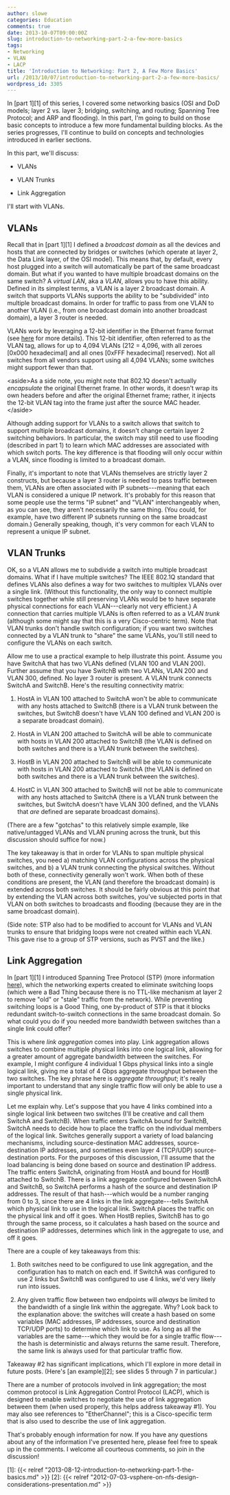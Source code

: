 ```yaml
---
author: slowe
categories: Education
comments: true
date: 2013-10-07T09:00:00Z
slug: introduction-to-networking-part-2-a-few-more-basics
tags:
- Networking
- VLAN
- LACP
title: 'Introduction to Networking: Part 2, A Few More Basics'
url: /2013/10/07/introduction-to-networking-part-2-a-few-more-basics/
wordpress_id: 3305
---
```


In [part 1][1] of this series, I covered some networking basics (OSI and DoD models; layer 2 vs. layer 3; bridging, switching, and routing; Spanning Tree Protocol; and ARP and flooding). In this part, I'm going to build on those basic concepts to introduce a few more fundamental building blocks. As the series progresses, I'll continue to build on concepts and technologies introduced in earlier sections.

In this part, we'll discuss:

* VLANs

* VLAN Trunks

* Link Aggregation

I'll start with VLANs.

## VLANs

Recall that in [part 1][1] I defined a _broadcast domain_ as all the devices and hosts that are connected by bridges or switches (which operate at layer 2, the Data Link layer, of the OSI model). This means that, by default, every host plugged into a switch will automatically be part of the same broadcast domain. But what if you wanted to have multiple broadcast domains on the same switch? A _virtual LAN_, aka a _VLAN_, allows you to have this ability. Defined in its simplest terms, a VLAN is a layer 2 broadcast domain. A switch that supports VLANs supports the ability to be "subdivided" into multiple broadcast domains. In order for traffic to pass from one VLAN to another VLAN (i.e., from one broadcast domain into another broadcast domain), a layer 3 router is needed.

VLANs work by leveraging a 12-bit identifier in the Ethernet frame format (see [here](https://en.wikipedia.org/wiki/IEEE_802.1Q) for more details). This 12-bit identifier, often referred to as the VLAN tag, allows for up to 4,094 VLANs (212 = 4,096, with all zeroes [0x000 hexadecimal] and all ones [0xFFF hexadecimal] reserved). Not all switches from all vendors support using all 4,094 VLANs; some switches might support fewer than that.

&lt;aside&gt;As a side note, you might note that 802.1Q doesn't actually _encapsulate_ the original Ethernet frame. In other words, it doesn't wrap its own headers before and after the original Ethernet frame; rather, it injects the 12-bit VLAN tag into the frame just after the source MAC header.&lt;/aside&gt;

Although adding support for VLANs to a switch allows that switch to support multiple broadcast domains, it doesn't change certain layer 2 switching behaviors. In particular, the switch may still need to use flooding (described in part 1) to learn which MAC addresses are associated with which switch ports. The key difference is that flooding will only occur _within_ a VLAN, since flooding is limited to a broadcast domain.

Finally, it's important to note that VLANs themselves are strictly layer 2 constructs, but because a layer 3 router is needed to pass traffic between them, VLANs are often associated with IP subnets---meaning that each VLAN is considered a unique IP network. It's probably for this reason that some people use the terms "IP subnet" and "VLAN" interchangeably when, as you can see, they aren't necessarily the same thing. (You could, for example, have two different IP subnets running on the same broadcast domain.) Generally speaking, though, it's very common for each VLAN to represent a unique IP subnet.

## VLAN Trunks

OK, so a VLAN allows me to subdivide a switch into multiple broadcast domains. What if I have multiple switches? The IEEE 802.1Q standard that defines VLANs also defines a way for two switches to multiplex VLANs over a single link. (Without this functionality, the only way to connect multiple switches together while still preserving VLANs would be to have separate physical connections for each VLAN---clearly not very efficient.) A connection that carries multiple VLANs is often referred to as a _VLAN trunk_ (although some might say that this is a very Cisco-centric term). Note that VLAN trunks don't handle switch configuration; if you want two switches connected by a VLAN trunk to "share" the same VLANs, you'll still need to configure the VLANs on each switch.

Allow me to use a practical example to help illustrate this point. Assume you have SwitchA that has two VLANs defined (VLAN 100 and VLAN 200). Further assume that you have SwitchB with two VLANs, VLAN 200 and VLAN 300, defined. No layer 3 router is present. A VLAN trunk connects SwitchA and SwitchB. Here's the resulting connectivity matrix:

1. HostA in VLAN 100 attached to SwitchA won't be able to communicate with any hosts attached to SwitchB (there is a VLAN trunk between the switches, but SwitchB doesn't have VLAN 100 defined and VLAN 200 is a separate broadcast domain).

2. HostA in VLAN 200 attached to SwitchA will be able to communicate with hosts in VLAN 200 attached to SwitchB (the VLAN is defined on both switches and there is a VLAN trunk between the switches).

3. HostB in VLAN 200 attached to SwitchB will be able to communicate with hosts in VLAN 200 attached to SwitchA (the VLAN is defined on both switches and there is a VLAN trunk between the switches).

4. HostC in VLAN 300 attached to SwitchB will not be able to communicate with any hosts attached to SwitchA (there is a VLAN trunk between the switches, but SwitchA doesn't have VLAN 300 defined, and the VLANs that _are_ defined are separate broadcast domains).

(There are a few "gotchas" to this relatively simple example, like native/untagged VLANs and VLAN pruning across the trunk, but this discussion should suffice for now.)

The key takeaway is that in order for VLANs to span multiple physical switches, you need a) matching VLAN configurations across the physical switches, and b) a VLAN trunk connecting the physical switches. Without both of these, connectivity generally won't work. When both of these conditions are present, the VLAN (and therefore the broadcast domain) is extended across both switches. It should be fairly obvious at this point that by extending the VLAN across both switches, you've subjected ports in that VLAN on both switches to broadcasts and flooding (because they are in the same broadcast domain).

(Side note: STP also had to be modified to account for VLANs and VLAN trunks to ensure that bridging loops were not created within each VLAN. This gave rise to a group of STP versions, such as PVST and the like.)

## Link Aggregation

In [part 1][1] I introduced Spanning Tree Protocol (STP) (more information [here](https://en.wikipedia.org/wiki/Spanning_Tree_Protocol)), which the networking experts created to eliminate switching loops (which were a Bad Thing because there is no TTL-like mechanism at layer 2 to remove "old" or "stale" traffic from the network). While preventing switching loops is a Good Thing, one by-product of STP is that it blocks redundant switch-to-switch connections in the same broadcast domain. So what could you do if you needed more bandwidth between switches than a single link could offer?

This is where _link aggregation_ comes into play. Link aggregation allows switches to combine multiple physical links into one logical link, allowing for a greater amount of aggregate bandwidth between the switches. For example, I might configure 4 individual 1 Gbps physical links into a single logical link, giving me a total of 4 Gbps aggregate throughput between the two switches. The key phrase here is _aggregate throughput_; it's really important to understand that any single traffic flow will only be able to use a single physical link.

Let me explain why. Let's suppose that you have 4 links combined into a single logical link between two switches (I'll be creative and call them SwitchA and SwitchB). When traffic enters SwitchA bound for SwitchB, SwitchA needs to decide how to place the traffic on the individual members of the logical link. Switches generally support a variety of load balancing mechanisms, including source-destination MAC addresses, source-destination IP addresses, and sometimes even layer 4 (TCP/UDP) source-destination ports. For the purposes of this discussion, I'll assume that the load balancing is being done based on source and destination IP address. The traffic enters SwitchA, originating from HostA and bound for HostB attached to SwitchB. There is a link aggregate configured between SwitchA and SwitchB, so SwitchA performs a hash of the source and destination IP addresses. The result of that hash---which would be a number ranging from 0 to 3, since there are 4 links in the link aggregate---tells SwitchA which physical link to use in the logical link. SwitchA places the traffic on the physical link and off it goes. When HostB replies, SwitchB has to go through the same process, so it calculates a hash based on the source and destination IP addresses, determines which link in the aggregate to use, and off it goes.

There are a couple of key takeaways from this:

1. Both switches need to be configured to use link aggregation, and the configuration has to match on each end. If SwitchA was configured to use 2 links but SwitchB was configured to use 4 links, we'd very likely run into issues.

2. Any given traffic flow between two endpoints will _always_ be limited to the bandwidth of a single link within the aggregate. Why? Look back to the explanation above: the switches will create a hash based on some variables (MAC addresses, IP addresses, source and destination TCP/UDP ports) to determine which link to use. As long as all the variables are the same---which they would be for a single traffic flow---the hash is deterministic and always returns the same result. Therefore, the same link is always used for that particular traffic flow.

Takeaway #2 has significant implications, which I'll explore in more detail in future posts. (Here's [an example][2]; see slides 5 through 7 in particular.)

There are a number of protocols involved in link aggregation; the most common protocol is Link Aggregation Control Protocol (LACP), which is designed to enable switches to negotiate the use of link aggregation between them (when used properly, this helps address takeaway #1). You may also see references to "EtherChannel"; this is a Cisco-specific term that is also used to describe the use of link aggregation.

That's probably enough information for now. If you have any questions about any of the information I've presented here, please feel free to speak up in the comments. I welcome all courteous comments, so join in the discussion!

[1]: {{< relref "2013-08-12-introduction-to-networking-part-1-the-basics.md" >}}
[2]: {{< relref "2012-07-03-vsphere-on-nfs-design-considerations-presentation.md" >}}
